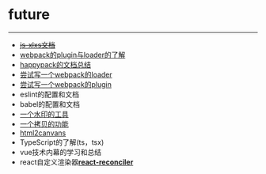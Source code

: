 # future

---

*	~~[js-xlxs文档](https://aotu.io/notes/2016/04/07/node-excel/index.html)~~
*	[webpack的plugin与loader的了解](https://juejin.im/post/5980752ef265da3e2e56e82e)
*	[happypack的文档总结](https://juejin.im/entry/58493e1c128fe100690ba209)
*	[尝试写一个webpack的loader](https://webpack.js.org/contribute/writing-a-loader/)
*	[尝试写一个webpack的plugin](https://webpack.js.org/contribute/writing-a-plugin/)
*	eslint的配置和文档
*	babel的配置和文档
*	[一个水印的工具](https://avue.top/doc/watermark)
*	[一个拷贝的功能](https://juejin.im/post/5a94f8eff265da4e9b593c29)
*	[html2canvans](https://juejin.im/post/5bcdac8d6fb9a05d3017910d)
*	TypeScript的了解(ts，tsx)
*	vue技术内幕的学习和总结
*	react自定义渲染器[**react-reconciler**](https://github.com/facebook/react/tree/master/packages/react-reconciler)



